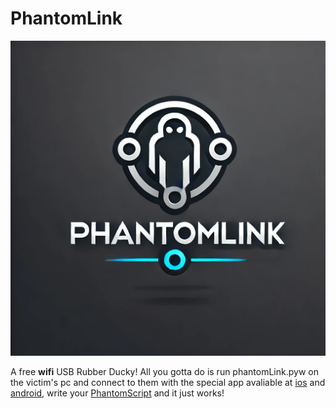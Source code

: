 # PhantomLink

<img src="logo.webp" alt="The PhantomLink logo">

A free **wifi** USB Rubber Ducky!
All you gotta do is run phantomLink.pyw on the victim's pc and connect to them with the special app avaliable at [ios](https://www.youtube.com/watch?v=dQw4w9WgXcQ) and [android](https://www.youtube.com/watch?v=dQw4w9WgXcQ), write your [PhantomScript](phantomScriptLanguageReference) and it just works!